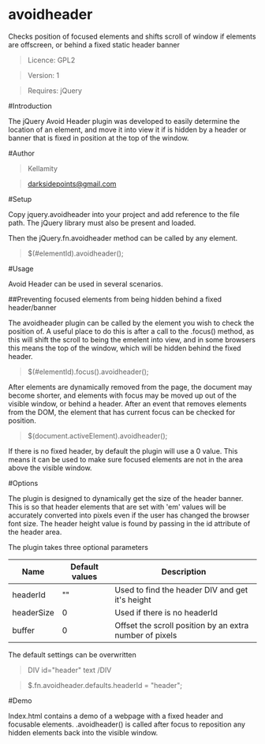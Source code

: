 # avoidheader
Checks position of focused elements and shifts scroll of window if elements are offscreen, or behind a fixed static header banner

> Licence: GPL2

> Version: 1

> Requires: jQuery


#Introduction

The jQuery Avoid Header plugin was developed to easily determine the location of an element, and move it into view it if is hidden by a header or banner that is fixed in position at the top of the window.

#Author

> Kellamity

> darksidepoints@gmail.com

#Setup

Copy jquery.avoidheader into your project and add reference to the file path.  The jQuery library must also be present and loaded.

Then the jQuery.fn.avoidheader method can be called by any element.

> $(#elementId).avoidheader();

#Usage

Avoid Header can be used in several scenarios.

##Preventing focused elements from being hidden behind a fixed header/banner

The avoidheader plugin can be called by the element you wish to check the position of.  A useful place to do this is after a call to the .focus() method, as this will shift the scroll to being the emelent into view, and in some browsers this means the top of the window, which will be hidden behind the fixed header.

> $(#elementId).focus().avoidheader();

After elements are dynamically removed from the page, the document may become shorter, and elements with focus may be moved up out of the visible window, or behind a header.  After an event that removes elements from the DOM, the element that has current focus can be checked for position.

> $(document.activeElement).avoidheader();

If there is no fixed header, by default the plugin will use a 0 value.  This means it can be used to make sure focused elements are not in the area above the visible window.

#Options

The plugin is designed to dynamically get the size of the header banner.  This is so that header elements that are set with 'em' values will be accurately converted into pixels even if the user has changed the browser font size.  The header height value is found by passing in the id attribute of the header area.

The plugin takes three optional parameters

Name | Default values | Description
--- | --- | ---
headerId | "" | Used to find the header DIV and get it's height
headerSize | 0 | Used if there is no headerId
buffer | 0 | Offset the scroll position by an extra number of pixels

The default settings can be overwritten

>DIV id="header" text /DIV 

>$.fn.avoidheader.defaults.headerId = "header";


#Demo

Index.html contains a demo of a webpage with a fixed header and focusable elements.  .avoidheader() is called after focus to reposition any hidden elements back into the visible window.

